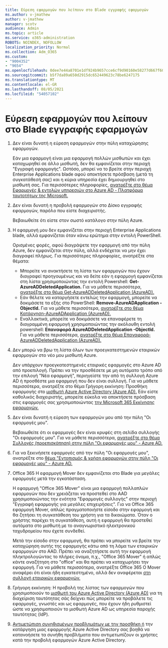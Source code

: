 ```yaml
---
title: Εύρεση εφαρμογών που λείπουν στο Blade εγγραφής εφαρμογών
ms.author: v-jmathew
author: v-jmathew
manager: scotv
audience: Admin
ms.topic: article
ms.service: o365-administration
ROBOTS: NOINDEX, NOFOLLOW
localization_priority: Normal
ms.collection: Adm_O365
ms.custom:
- "9004352"
- "9654"
ms.openlocfilehash: 0dee7e44a8701e1df924b9657cce6cf9d90160e58277d667f6069a4cbcf87ce5
ms.sourcegitcommit: b5f7da89a650d2915dc652449623c78be6247175
ms.translationtype: MT
ms.contentlocale: el-GR
ms.lasthandoff: 08/05/2021
ms.locfileid: "54057102"
---
```

# <a name="find-missing-applications-on-app-registration-blade"></a>Εύρεση εφαρμογών που λείπουν στο Blade εγγραφής εφαρμογών

1. Δεν είναι δυνατή η εύρεση εφαρμογών στην πύλη καταχώρησης εφαρμογών.

    Εάν μια εφαρμογή είναι μια εφαρμογή πολλών μισθωτών και έχει καταχωρηθεί σε άλλο μισθωτή, δεν θα εμφανίζεται στην περιοχή "Εγγραφή εφαρμογής". Ωστόσο, μπορεί να το βρείτε στην περιοχή Enterprise Applications blade αφού αποκτήσετε πρόσβαση (μετά τη συγκατάθεσή σας) και η κύρια υπηρεσία έχει δημιουργηθεί στο μισθωτή σας. Για περισσότερες πληροφορίες, [ανατρέξτε στο θέμα Εφαρμογές & εντολών υπηρεσιών στο Azure AD - Πλατφόρμα ταυτοτήτων της Microsoft.](https://docs.microsoft.com/azure/active-directory/develop/app-objects-and-service-principals)
2. Δεν είναι δυνατή η προβολή εφαρμογών στο Δίσκο εγγραφής εφαρμογών, παρόλο που είστε διαχειριστής.

    Βεβαιωθείτε ότι είστε στον σωστό κατάλογο στην πύλη Azure.
3. Η εφαρμογή μου δεν εμφανίζεται στην περιοχή Enterprise Applications blade, αλλά εμφανίζεται όταν κάνω ερώτημα στην εντολή PowerShell.

    Ορισμένες φορές, αφού διαγράψετε την εφαρμογή από την πύλη Azure, δεν εμφανίζεται στην πύλη, αλλά ενδέχεται να μην έχει διαγραφεί πλήρως. Για περισσότερες πληροφορίες, ανατρέξτε στα θέματα:
    - Μπορείτε να ανακτήσετε τη λίστα των εφαρμογών που έχουν διαγραφεί προηγουμένως και να δείτε εάν η εφαρμογή εμφανίζεται στη λίστα χρησιμοποιώντας την εντολή Powershell: **Get-AzureADDeletedApplication.** Για να μάθετε περισσότερα, [ανατρέξτε στο θέμα Get-AzureADDeletedApplication (AzureAD).](https://docs.microsoft.com/powershell/module/azuread/get-azureaddeletedapplication)
    - Εάν θέλετε να καταργήσετε εντελώς την εφαρμογή, μπορείτε να δοκιμάσετε τα εξής στο PowerShell: **Remove-AzureADApplication -ObjectId.** Για να μάθετε περισσότερα, [ανατρέξτε στο θέμα Κατάργηση-AzureADApplication (AzureAD).](https://docs.microsoft.com/powershell/module/azuread/remove-azureadapplication)
    - Εναλλακτικά, μπορείτε να δοκιμάσετε να επαναφέρετε τη διαγραμμένη εφαρμογή χρησιμοποιώντας την ακόλουθη εντολή powershell: **Επαναφορά AzureADDeletedApplication -ObjectId.** Για να μάθετε περισσότερα, [ανατρέξτε στο θέμα Επαναφορά-AzureADDeletedApplication (AzureAD).](https://docs.microsoft.com/powershell/module/azuread/restore-azureaddeletedapplication)
4. Δεν μπορώ να βρω τη λίστα όλων των προεγκατεστημενών εταιρικών εφαρμογών στο νέο μου μισθωτή Azure.

    Δεν υπάρχουν προεγκατεστημενές εταιρικές εφαρμογές στο Azure AD από προεπιλογή. Πρέπει να την προσθέσετε με μη αυτόματο τρόπο από την επιλογή "Νέα εφαρμογή", περιηγείστε την από τη συλλογή Azure AD ή προσθέστε μια εφαρμογή που δεν είναι συλλογή. Για να μάθετε περισσότερα, ανατρέξτε στο θέμα Γρήγορη εκκίνηση: Προσθήκη εφαρμογής στο [μισθωτή Azure Active Directory (Azure AD).](https://docs.microsoft.com/azure/active-directory/manage-apps/add-application-portal)
    Εάν είστε καθολικός διαχειριστής, μπορείτε εύκολα να αποκτήσετε πρόσβαση στις εφαρμογές σας χρησιμοποιώντας [την Microsoft 365 Εκκίνησης εφαρμογών.](https://docs.microsoft.com/microsoft-365/admin/manage/customize-the-app-launcher)
5. Δεν είναι δυνατή η εύρεση των εφαρμογών μου από την πύλη "Οι εφαρμογές μου".

    Βεβαιωθείτε ότι οι εφαρμογές δεν είναι κρυφές στη σελίδα συλλογής "Οι εφαρμογές μου". Για να μάθετε περισσότερα, [ανατρέξτε στο θέμα Συλλογές (προεπισκόπηση) στην πύλη "Οι εφαρμογές μου" - Azure AD.](https://docs.microsoft.com/azure/active-directory/user-help/my-apps-portal-user-collections)
6. Για να ξεκινήσετε εφαρμογές από την πύλη "Οι εφαρμογές μου", ανατρέξτε στο [θέμα "Εντοπισμός & χρήση εφαρμογών στην πύλη "Οι εφαρμογές μου" - Azure AD.](https://docs.microsoft.com/azure/active-directory/user-help/my-apps-portal-end-user-access)
7. Office 365 Η εφαρμογή Mover δεν εμφανίζεται στο Blade για μεγάλες εφαρμογές μετά την εγκατάσταση.

    Η εφαρμογή "Office 365 Mover" είναι μια εφαρμογή πολλαπλών εφαρμογών που δεν χρειάζεται να προστεθεί στο AAD χρησιμοποιώντας την ενότητα "Εφαρμογές συλλογής" στην περιοχή "Εγγραφή εφαρμογής για μεγάλες επιχειρήσεις". Για να Office 365 εφαρμογή Mover, απλώς πραγματοποιήστε είσοδο στην εφαρμογή και θα ζητήσει τη συγκατάθεση του χρήστη για τα δικαιώματα. Όταν ο χρήστης παρέχει τη συγκατάθεση, αυτή η εφαρμογή θα προστεθεί αυτόματα στο μισθωτή με το αναγνωριστικό ηλεκτρονικού ταχυδρομείου που έχετε συνδεθεί.

    Μετά την είσοδο στην εφαρμογή, θα πρέπει να μπορείτε να βρείτε την καταχώρηση αυτής της εφαρμογής κάτω από τη λάμα των εταιρικών εφαρμογών στο AAD. Πρέπει να αναζητήσετε αυτή την εφαρμογή πληκτρολογώντας το πλήρες όνομα, π.χ., "Office 365 Mover" ή απλώς κάντε αναζήτηση στο "office" και θα πρέπει να καταχωρήσει την εφαρμογή. Για να μάθετε περισσότερα, ανατρέξτε Office 365 Ο Mover αναφέρει ότι είναι ήδη εγκατεστημένο, αλλά δεν αναφέρεται [στη συλλογή εταιρικών εφαρμογών.](https://docs.microsoft.com/answers/questions/30186/office-365-mover-says-its-already-installed-but-it.html)
8. Γρήγορη εκκίνηση: Η προβολή της λίστας των εφαρμογών που χρησιμοποιούν το [μισθωτή του Azure Active Directory (Azure AD)](https://docs.microsoft.com/azure/active-directory/manage-apps/view-applications-portal) για τη διαχείριση ταυτότητας σάς δείχνει πώς μπορείτε να προβάλετε τις εφαρμογές, γνωστές και ως εφαρμογές, που έχουν ήδη ρυθμιστεί ώστε να χρησιμοποιούν το μισθωτή Azure AD ως υπηρεσία παροχής ταυτότητας (IdP).
9. [Αντιμετώπιση συνηθισμένων προβλημάτων με την προσθήκη ή](https://docs.microsoft.com/azure/active-directory/manage-apps/troubleshoot-adding-apps) την κατάργηση μιας εφαρμογής Azure Active Directory σας βοηθά να κατανοήσετε τα συνήθη προβλήματα που αντιμετωπίζουν οι χρήστες κατά την προβολή εφαρμογών Azure Active Directory.
